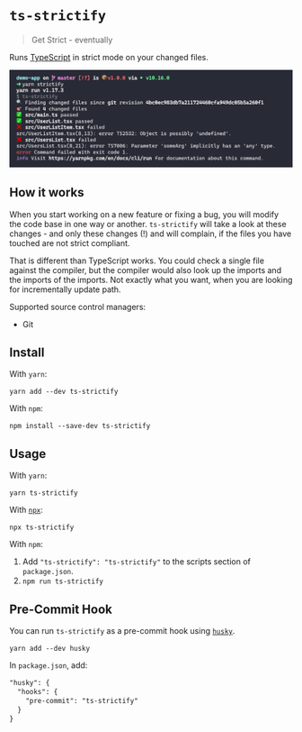 # `ts-strictify`

> Get Strict - eventually

Runs [TypeScript](hhttp://www.typescriptlang.org/) in strict mode on your changed files.

![Demo](./docs/assets/preview.png)

## How it works

When you start working on a new feature or fixing a bug, you will modify the code base in one way or another. `ts-strictify` will take a look at these changes - and only these changes (!) and will complain, if the files you have touched are not strict compliant.

That is different than TypeScript works. You could check a single file against the compiler, but the compiler would also look up the imports and the imports of the imports. Not exactly what you want, when you are looking for incrementally update path.

Supported source control managers:

- Git

## Install

With `yarn`:

```shellsession
yarn add --dev ts-strictify
```

With `npm`:

```shellsession
npm install --save-dev ts-strictify
```

## Usage

With `yarn`:

```shellsession
yarn ts-strictify
```

With [`npx`](https://npm.im/npx):

```shellsession
npx ts-strictify
```

With `npm`:

1. Add `"ts-strictify": "ts-strictify"` to the scripts section of `package.json`.
2. `npm run ts-strictify`

## Pre-Commit Hook

You can run `ts-strictify` as a pre-commit hook using [`husky`](https://github.com/typicode/husky).

```shellstream
yarn add --dev husky
```

In `package.json`, add:

```
"husky": {
  "hooks": {
    "pre-commit": "ts-strictify"
  }
}
```

<!-- ## CLI Flags -->
